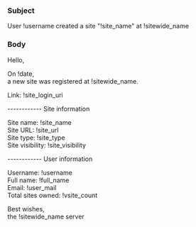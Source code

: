 ### Subject

User !username created a site "!site_name" at !sitewide_name

### Body

Hello,

On !date,<br/>a new site was registered at !sitewide_name.

Link: !site_login_uri


------------ Site information

Site name:        !site_name<br/>
Site URL:        !site_url<br/>
Site type:        !site_type<br/>
Site visibility:    !site_visibility

------------ User information

Username:        !username<br/>
Full name:        !full_name<br/>
Email:                !user_mail<br/>
Total sites owned:    !vsite_count

Best wishes,<br/>the !sitewide_name server
